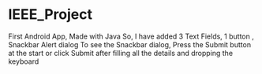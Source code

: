 # IEEE_Project
First Android App, Made with Java
So, I have added 3 Text Fields, 1 button , Snackbar Alert dialog 
To see the Snackbar dialog, Press the Submit button at the start or click Submit after filling all the details and dropping the keyboard
